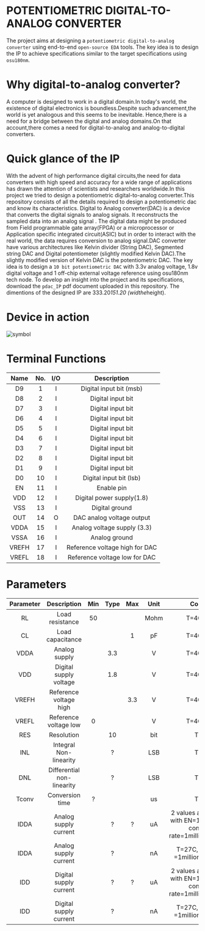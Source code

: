 # POTENTIOMETRIC DIGITAL-TO-ANALOG CONVERTER
The project aims at designing a `potentiometric digital-to-analog converter` using end-to-end `open-source EDA` tools. The key idea is to design the IP to achieve specifications
similar to the target specifications using `osu180nm`.

# Why digital-to-analog converter?
A computer is designed to work in a digital domain.In today's world, the existence of digital electronics is boundless.Despite such advancement,the world is yet analogous 
and this seems to be inevitable. Hence,there is a need for a bridge between the digital and analog domains.On that account,there comes a need for digital-to-analog and
analog-to-digital converters. 

# Quick glance of the IP
With the advent of high performance digital circuits,the need for data converters with high speed and accuracy for a wide range of applications has drawn the attention
of scientists and researchers worldwide.In this project we tried to design a potentiometric digital-to-analog converter.This repository consists of all the details required
to design a potentiometric dac and know its characteristics. Digital to Analog converter(DAC) is a device that converts the digital signals to analog signals. It reconstructs the sampled data into an analog signal . The digital data might be produced from Field programmable gate array(FPGA) or a microprocessor or Application specific integrated circuit(ASIC) but in order to interact with the real world, the data requires conversion to analog signal.DAC converter have various architectures like Kelvin divider (String DAC), Segmented string DAC and Digital potentiometer (slightly modified Kelvin DAC).The slightly modified version of Kelvin DAC is the potentiometric DAC. The key idea is to design a `10 bit potentiometric DAC` with 3.3v analog voltage, 1.8v digital voltage and 1 off-chip external voltage reference using osu180nm tech node. To develop an insight into the project and its specifications, download the `pdac_IP` pdf document uploaded in this repository. The dimentions of the designed IP are 333.20*151.20 (widthe*height).

# Device in action
![symbol](https://user-images.githubusercontent.com/68046197/87008502-77353700-c1e1-11ea-8298-f75e5a0534a6.jpg)
# Terminal Functions
| Name | No. | I/O  | Description | 
| :---:  | :-: | :-: | :-: |
| D9 | 1 | I | Digital input bit (msb) |
| D8| 2 | I |  Digital input bit |
| D7 | 3 | I |  Digital input bit |
| D6 | 4 | I |  Digital input bit |
| D5 | 5 | I |  Digital input bit |
| D4 | 6 | I |  Digital input bit |
| D3 | 7 | I |  Digital input bit |
| D2 | 8 | I |  Digital input bit |
| D1 | 9 | I |  Digital input bit |
| D0 | 10 | I |  Digital input bit (lsb)|
| EN | 11 | I | Enable pin |
| VDD | 12 | I | Digital power supply(1.8) |
| VSS | 13 | I |  Digital ground|
| OUT| 14 | O | DAC analog voltage output|
| VDDA| 15 | I | Analog voltage supply (3.3) |
| VSSA | 16 | I | Analog ground |
| VREFH | 17 | I | Reference voltage high for DAC|
| VREFL | 18 | I | Reference voltage low for DAC|

# Parameters

| Parameter| Description| Min | Type | Max | Unit | Condition |
| :---:  | :-: | :-: | :-: | :---:  | :-: | :-: |
|RL|Load resistance| 50|||Mohm|T=40 to 85C|
|CL|Load capacitance|||1|pF|T=40 to 85C|
|VDDA|Analog supply| |3.3||V|T=40 to 85C|
|VDD|Digital supply voltage||1.8||V|T=40 to 85C|
|VREFH|Reference voltage high|||3.3|V|T=40 to 85C|
|VREFL|Reference voltage low|0|||V|T=40 to 85C|
|RES|Resolution| |10||bit|T=27C|
|INL|Integral Non-linearity||?||LSB|T=27C|
|DNL|Differential non-linearity||?||LSB|T=27C|
|Tconv|Conversion time|?|||us|T=27C|
|IDDA|Analog supply current||?|?|uA|2 values at T=27C, one with EN=1 and one with conversion rate=1millionsample/sec|
|IDDA|Analog supply current||?||nA|T=27C, Data hange =1million sample/sec|
|IDD|Digital supply current||?|?|uA|2 values at T=27C, one with EN=1 and one with conversion rate=1millionsample/sec|
|IDD|Digital supply current||?||nA|T=27C, Data hange =1million sample/sec|
